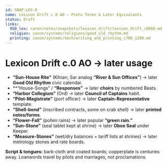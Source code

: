 ```yaml
---
id: SNAP:LEX-0
name: Lexicon Drift c.0 AO — Proto Terms & Later Equivalents
status: Draft
links:
  950_lex: canon/notes/snapshots/lexicon_drift/lexicon_drift_c0950.md
  religion: canon/systems/religions/good_old_rhythm.md
  printing: canon/systems/tech/writing_and_printing_c700_1200.md
---
```


# Lexicon Drift c.0 AO → later usage

- **“Sun-House Rite”** (Kllrian; Sar analog **“River & Sun Offices”**) → later **Good Old Rhythm** civic calendar.  
- **“House-Songs” / **“Responses”** → later **choirs** by numbered Beats.  
- **“Harbor Collegium”** (Ord) → later **Council of Captains** habit.  
- **“Pilot-Magistrate”** (port officer) → later **Captain-Representative** template.  
- **“Shell-bond”** (inscribed contracts, some on crab shell) → later **printed notes/forms**.  
- **“Flower-Fall”** (pollen rains) → later popular **“green rain.”**  
- **“Sun-Stone”** (seal tablet kept at shrine) → later **Oboe Seal** under Keeper.  
- **“Measure-Stones”** (wet/dry balances + tariff lists at shrines) → later metrology stones and rate boards.

**Script & tongues:** bark-cloth and coated boards; copperplate is centuries away. Loanwords travel by pilots and marriages, not proclamations.
